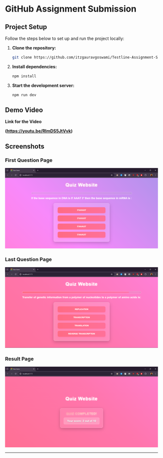 # GitHub Assignment Submission

## Project Setup

Follow the steps below to set up and run the project locally:

1. **Clone the repository:**
   ```sh
   git clone https://github.com/itzgauravgoswami/Testline-Assignment-Submission
   ```

2. **Install dependencies:**
   ```sh
   npm install
   ```

3. **Start the development server:**
   ```sh
   npm run dev
   ```

## Demo Video
**Link for the Video**

**(https://youtu.be/RlmDS5JtVvk)**

## Screenshots

### First Question Page
![First Question Page](./src/assets/S1.png)

### Last Question Page
![Last Question Page](./src/assets/S2.png)

### Result Page
![Result Page](./src/assets/S3.png)

---


